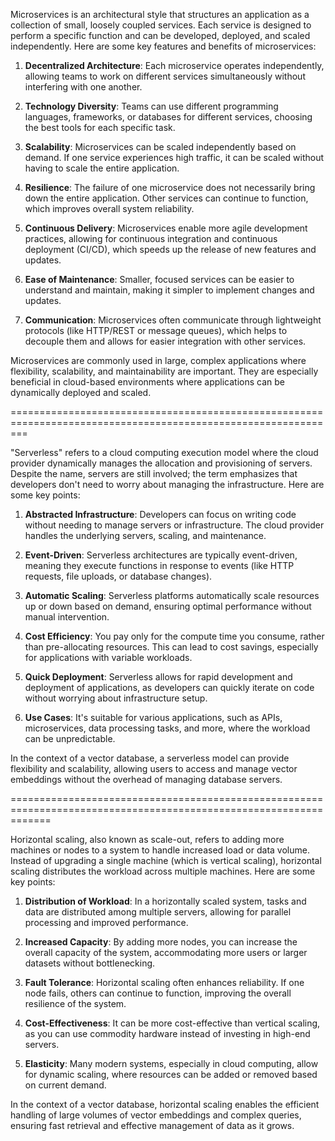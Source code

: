 Microservices is an architectural style that structures an application as a collection of small, loosely coupled services. Each service is designed to perform a specific function and can be developed, deployed, and scaled independently. Here are some key features and benefits of microservices:

1. **Decentralized Architecture**: Each microservice operates independently, allowing teams to work on different services simultaneously without interfering with one another.

2. **Technology Diversity**: Teams can use different programming languages, frameworks, or databases for different services, choosing the best tools for each specific task.

3. **Scalability**: Microservices can be scaled independently based on demand. If one service experiences high traffic, it can be scaled without having to scale the entire application.

4. **Resilience**: The failure of one microservice does not necessarily bring down the entire application. Other services can continue to function, which improves overall system reliability.

5. **Continuous Delivery**: Microservices enable more agile development practices, allowing for continuous integration and continuous deployment (CI/CD), which speeds up the release of new features and updates.

6. **Ease of Maintenance**: Smaller, focused services can be easier to understand and maintain, making it simpler to implement changes and updates.

7. **Communication**: Microservices often communicate through lightweight protocols (like HTTP/REST or message queues), which helps to decouple them and allows for easier integration with other services.

Microservices are commonly used in large, complex applications where flexibility, scalability, and maintainability are important. They are especially beneficial in cloud-based environments where applications can be dynamically deployed and scaled.

===============================================================================================================

"Serverless" refers to a cloud computing execution model where the cloud provider dynamically manages the allocation and provisioning of servers. Despite the name, servers are still involved; the term emphasizes that developers don't need to worry about managing the infrastructure. Here are some key points:

1. **Abstracted Infrastructure**: Developers can focus on writing code without needing to manage servers or infrastructure. The cloud provider handles the underlying servers, scaling, and maintenance.

2. **Event-Driven**: Serverless architectures are typically event-driven, meaning they execute functions in response to events (like HTTP requests, file uploads, or database changes).

3. **Automatic Scaling**: Serverless platforms automatically scale resources up or down based on demand, ensuring optimal performance without manual intervention.

4. **Cost Efficiency**: You pay only for the compute time you consume, rather than pre-allocating resources. This can lead to cost savings, especially for applications with variable workloads.

5. **Quick Deployment**: Serverless allows for rapid development and deployment of applications, as developers can quickly iterate on code without worrying about infrastructure setup.

6. **Use Cases**: It's suitable for various applications, such as APIs, microservices, data processing tasks, and more, where the workload can be unpredictable.

In the context of a vector database, a serverless model can provide flexibility and scalability, allowing users to access and manage vector embeddings without the overhead of managing database servers.

===================================================================================================================

Horizontal scaling, also known as scale-out, refers to adding more machines or nodes to a system to handle increased load or data volume. Instead of upgrading a single machine (which is vertical scaling), horizontal scaling distributes the workload across multiple machines. Here are some key points:

1. **Distribution of Workload**: In a horizontally scaled system, tasks and data are distributed among multiple servers, allowing for parallel processing and improved performance.

2. **Increased Capacity**: By adding more nodes, you can increase the overall capacity of the system, accommodating more users or larger datasets without bottlenecking.

3. **Fault Tolerance**: Horizontal scaling often enhances reliability. If one node fails, others can continue to function, improving the overall resilience of the system.

4. **Cost-Effectiveness**: It can be more cost-effective than vertical scaling, as you can use commodity hardware instead of investing in high-end servers.

5. **Elasticity**: Many modern systems, especially in cloud computing, allow for dynamic scaling, where resources can be added or removed based on current demand.

In the context of a vector database, horizontal scaling enables the efficient handling of large volumes of vector embeddings and complex queries, ensuring fast retrieval and effective management of data as it grows.
